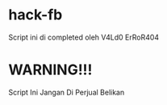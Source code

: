 # hack-fb
Script ini di completed oleh V4Ld0 ErRoR404

# WARNING!!! 
Script Ini Jangan Di Perjual Belikan
